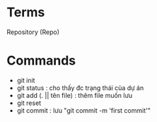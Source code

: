 # Terms

Repository (Repo)

# Commands

- git init 
- git status : cho thấy đc trạng thái của dự án 
- git add (. || tên file) : thêm file muốn lưu
- git reset 
- git commit : lưu 
"git commit -m 'first commit'"